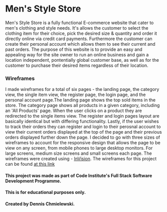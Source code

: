 # Men's Style Store
Men's Style Store is a fully functional E-commerce website that cater to men's clothing and style needs.
It's allows the customer to select the clothing item for their choice, pick the desired size & quantity and order it directly online via credit card payments. Furthermore the customer can create their personal account which allows them to see their current and past orders.
The purpose of this website is to provide an easy and appealing way for the site owner to run an online business and gain a location independent, pontentially global customer base, as well as for the customer to purchase their desired items regardless of their location.

### Wireframes
I made wireframes for a total of six pages - the landing page, the category view, the single item view, the register page, the login page, and the personal account page.The landing page shows the top sold items in the store. The category page shows all products in a given category, including an 'All Products' page. When the user clicks on a product they are redirected to the single items view. The register and login pages layout are basically identical but with differing functionality. Lastly, if the user wishes to track their orders they can register and login to their perosnal account to view their current orders displayed at the top of the page and their previous orders displayed further down the page.
I decided to go with three sizes of wireframes to account for the responsive design that allows the page to be view on any screen, from mobile phones to large desktop monitors. For large screens, medium size screens and small screens each page.
The wireframes were created using - [InVision](https://www.invisionapp.com/). 
The wireframes for this project can be found [at this link](https://dennischmielewski323696.invisionapp.com/freehand/Mens-Style-Store-WkUKYDrWh)




#### This project was made as part of Code Institute's Full Stack Software Development Programme. 
#### This is for educational purposes only.
#### Created by Dennis Chmielewski.
